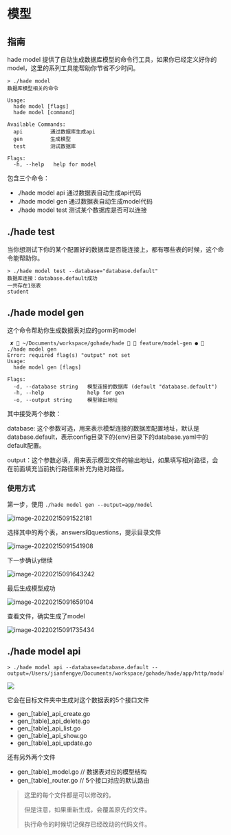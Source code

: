 # 模型

## 指南

hade model 提供了自动生成数据库模型的命令行工具，如果你已经定义好你的model，这里的系列工具能帮助你节省不少时间。

```shell
> ./hade model
数据库模型相关的命令

Usage:
  hade model [flags]
  hade model [command]

Available Commands:
  api         通过数据库生成api
  gen         生成模型
  test        测试数据库

Flags:
  -h, --help   help for model
```

包含三个命令：

* ./hade model api 通过数据表自动生成api代码
* ./hade model gen 通过数据表自动生成model代码
* ./hade model test 测试某个数据库是否可以连接

## ./hade test

当你想测试下你的某个配置好的数据库是否能连接上，都有哪些表的时候，这个命令能帮助你。

```shell
> ./hade model test --database="database.default"
数据库连接：database.default成功
一共存在1张表
student
```

## ./hade model gen

这个命令帮助你生成数据表对应的gorm的model

```shell
 ✘  ~/Documents/workspace/gohade/hade   feature/model-gen ●  ./hade model gen
Error: required flag(s) "output" not set
Usage:
  hade model gen [flags]

Flags:
  -d, --database string   模型连接的数据库 (default "database.default")
  -h, --help              help for gen
  -o, --output string     模型输出地址

```

其中接受两个参数：

database: 这个参数可选，用来表示模型连接的数据库配置地址，默认是database.default，表示config目录下的{env}目录下的database.yaml中的default配置。

output：这个参数必填，用来表示模型文件的输出地址，如果填写相对路径，会在前面填充当前执行路径来补充为绝对路径。

### 使用方式

第一步，使用 `./hade model gen --output=app/model`

![image-20220215091522181](http://tuchuang.funaio.cn/img/image-20220215091522181.png)

选择其中的两个表，answers和questions，提示目录文件

![image-20220215091541908](http://tuchuang.funaio.cn/img/image-20220215091541908.png)

下一步确认y继续

![image-20220215091643242](http://tuchuang.funaio.cn/img/image-20220215091643242.png)

最后生成模型成功

![image-20220215091659104](http://tuchuang.funaio.cn/img/image-20220215091659104.png)

查看文件，确实生成了model

![image-20220215091735434](http://tuchuang.funaio.cn/img/image-20220215091735434.png)

## ./hade model api

```shell
> ./hade model api --database=database.default --output=/Users/jianfengye/Documents/workspace/gohade/hade/app/http/module/student/
```

![](http://tuchuang.funaio.cn/markdown/202303140005210.png)

它会在目标文件夹中生成对这个数据表的5个接口文件

* gen_[table]_api_create.go
* gen_[table]_api_delete.go
* gen_[table]_api_list.go
* gen_[table]_api_show.go
* gen_[table]_api_update.go

还有另外两个文件

* gen_[table]_model.go // 数据表对应的模型结构
* gen_[table]_router.go // 5个接口对应的默认路由

> 这里的每个文件都是可以修改的。
>
> 但是注意，如果重新生成，会覆盖原先的文件。
>
> 执行命令的时候切记保存已经改动的代码文件。
